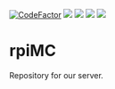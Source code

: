 [![CodeFactor](https://www.codefactor.io/repository/github/hexagoncore/rpiMC/badge)](#/)
[<img src="https://img.shields.io/github/license/HexagonCore/rpiMC">](#/)
[<img src="https://img.shields.io/github/stars/HexagonCore/rpiMC">](#/)
[<img src="https://img.shields.io/github/forks/HexagonCore/rpiMC">](#/)
[<img src="https://img.shields.io/github/issues/HexagonCore/rpiMC">](#/)

# rpiMC
Repository for our server.
